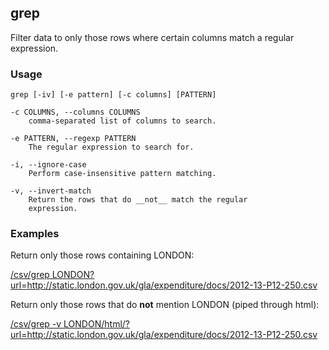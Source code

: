 ## grep

Filter data to only those rows where certain columns match a regular expression.

### Usage

    grep [-iv] [-e pattern] [-c columns] [PATTERN]

    -c COLUMNS, --columns COLUMNS
        comma-separated list of columns to search.

    -e PATTERN, --regexp PATTERN
        The regular expression to search for.

    -i, --ignore-case
        Perform case-insensitive pattern matching.

    -v, --invert-match
        Return the rows that do __not__ match the regular
        expression.

### Examples

Return only those rows containing LONDON:

<a href="/csv/grep LONDON?url=http://static.london.gov.uk/gla/expenditure/docs/2012-13-P12-250.csv">/csv/grep LONDON?url=http://static.london.gov.uk/gla/expenditure/docs/2012-13-P12-250.csv</a>

Return only those rows that do __not__ mention LONDON (piped through html):

<a href="/csv/grep -v LONDON/html/?url=http://static.london.gov.uk/gla/expenditure/docs/2012-13-P12-250.csv">/csv/grep -v LONDON/html/?url=http://static.london.gov.uk/gla/expenditure/docs/2012-13-P12-250.csv</a>
